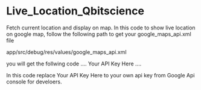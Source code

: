 # Live_Location_Qbitscience
Fetch current location and display on map.
In this code to show live location on google map,
follow the following path to get your google_maps_api.xml file

app/src/debug/res/values/google_maps_api.xml

you will get the follwing code 
....
    Your API Key Here
....

In this code replace Your API Key Here  to your 
own api key from
Google Api console for develoers.
